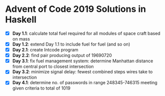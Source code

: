 # Advent of Code 2019 Solutions in Haskell

- [x] **Day 1.1**: calculate total fuel required for all modules of space craft based on mass
- [x] **Day 1.2**: extend Day 1.1 to include fuel for fuel (and so on)
- [x] **Day 2.1**: create Intcode program
- [x] **Day 2.2**: find pair producing output of 19690720
- [x] **Day 3.1**: fix fuel management system: determine Manhattan distance from central port to closest intersection
- [x] **Day 3.2**: minimize signal delay: fewest combined steps wires take to intersection
- [x] **Day 4.1**: determine no. of passwords in range 248345-746315 meeting given criteria to total of 1019
